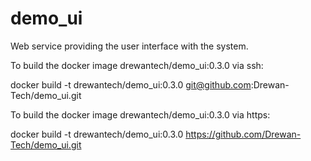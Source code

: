 # demo_ui
Web service providing the user interface with the system.

To build the docker image drewantech/demo_ui:0.3.0 via ssh:

docker build -t drewantech/demo_ui:0.3.0 git@github.com:Drewan-Tech/demo_ui.git

To build the docker image drewantech/demo_ui:0.3.0 via https:

docker build -t drewantech/demo_ui:0.3.0 https://github.com/Drewan-Tech/demo_ui.git
